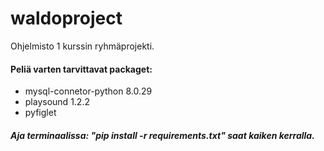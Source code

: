 # waldoproject
Ohjelmisto 1 kurssin ryhmäprojekti.


#### Peliä varten tarvittavat packaget:
 - mysql-connetor-python 8.0.29
 - playsound 1.2.2
- pyfiglet

##### Aja terminaalissa: "pip install -r requirements.txt" saat kaiken kerralla.




